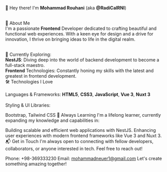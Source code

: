 👋 Hey there! I'm **Mohammad Rouhani** (aka **@RadiCalRNI**)<br /> <br /> 

🌟 About Me<br /> 
I'm a passionate **Frontend** Developer dedicated to crafting beautiful and functional web experiences. With a keen eye for design and a drive for innovation, I thrive on bringing ideas to life in the digital realm.<br /> <br /> 

🚀 Currently Exploring:<br /> 
**NestJS**: Diving deep into the world of backend development to become a full-stack maestro.<br /> 
**Frontend** Technologies: Constantly honing my skills with the latest and greatest in frontend development.<br /> 
🛠️ Technologies I Love<br /> <br /> 
Languages & Frameworks: **HTML5**, **CSS3**, **JavaScript**, **Vue 3**, **Nuxt 3**<br /> <br /> 
Styling & UI Libraries:<br /> 

Bootstrap, Tailwind CSS
🌱 Always Learning
I'm a lifelong learner, currently expanding my knowledge and capabilities in:

Building scalable and efficient web applications with NestJS.
Enhancing user experiences with modern frontend frameworks like Vue 3 and Nuxt 3.
📬 Get in Touch
I'm always open to connecting with fellow developers, collaborators, or anyone interested in tech. Feel free to reach out!

Phone: +98-369333230
Email: mohammadneuer1@gmail.com
Let's create something amazing together!
